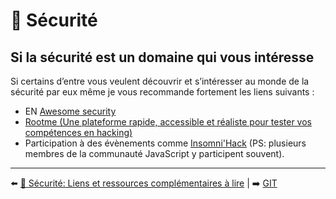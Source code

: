 # 🔐 Sécurité

## Si la sécurité est un domaine qui vous intéresse

Si certains d’entre vous veulent découvrir et s’intéresser au monde de la sécurité par eux même je vous recommande fortement les liens suivants :

- EN [Awesome security](https://github.com/sbilly/awesome-security)
- [Rootme (Une plateforme rapide, accessible et réaliste pour tester vos compétences en hacking)](https://www.root-me.org/)
- Participation à des évènements comme [Insomni'Hack](https://www.insomnihack.ch/) (PS: plusieurs membres de la communauté JavaScript y participent souvent).

---

⬅️ [🔐 Sécurité: Liens et ressources complémentaires à lire](./liens-et-ressources.md) |
➡️ [GIT](../9-git/git.md)
